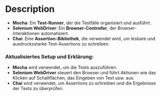 # Description

- **Mocha**: Ein **Test-Runner**, der die Testfälle organisiert und ausführt.
- **Selenium WebDriver**: Ein **Browser-Controller**, der Browser-Interaktionen automatisiert.
- **Chai**: Eine **Assertion-Bibliothek**, die verwendet wird, um lesbare und ausdrucksstarke Test-Assertions zu schreiben.

### Aktualisiertes Setup und Erklärung:

- **Mocha** wird verwendet, um die Tests auszuführen.
- **Selenium WebDriver** steuert den Browser und führt Aktionen wie das Klicken auf Schaltflächen, das Eingeben von Text usw. aus.
- **Chai** wird verwendet, um Assertions zu schreiben und die Ergebnisse der Tests zu überprüfen.
